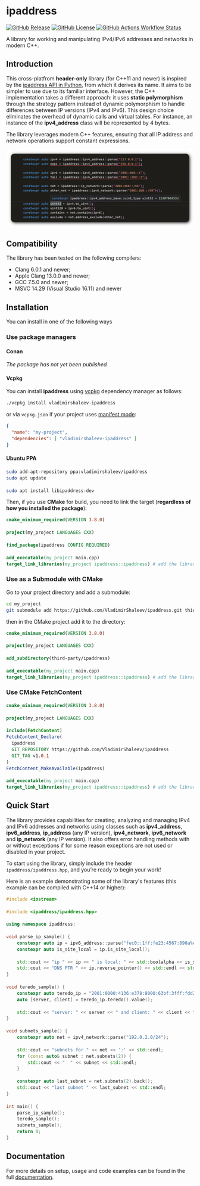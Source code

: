 # ipaddress

[![GitHub Release](https://img.shields.io/github/v/release/vladimirshaleev/ipaddress?sort=semver&display_name=tag)](https://github.com/VladimirShaleev/ipaddress/releases)
[![GitHub License](https://img.shields.io/github/license/vladimirshaleev/ipaddress)](https://github.com/VladimirShaleev/ipaddress/blob/main/LICENSE)
[![GitHub Actions Workflow Status](https://img.shields.io/github/actions/workflow/status/vladimirshaleev/ipaddress/tests.yml?branch=main&logo=github&label=tests)
](https://github.com/VladimirShaleev/ipaddress/actions/workflows/tests.yml)

A library for working and manipulating IPv4/IPv6 addresses and networks in modern C++.

## Introduction

This cross-platfrom **header-only** library (for C++11 and newer) is inspired by the [ipaddress API in Python](https://docs.python.org/3.12/library/ipaddress.html), 
from which it derives its name. It aims to be simpler to use due to its familiar interface. However, the C++ implementation takes 
a different approach: it uses **static polymorphism** through the strategy pattern instead of dynamic polymorphism to handle 
differences between IP versions (IPv4 and IPv6). This design choice eliminates the overhead of dynamic calls and virtual tables. 
For instance, an instance of the **ipv4_address** class will be represented by 4 bytes.

The library leverages modern C++ features, ensuring that all IP address and network operations support constant expressions. 

![Constexpr](doc/img/constexpr.png "Errors are known at Compile Time")

## Compatibility

The library has been tested on the following compilers:

* Clang 6.0.1 and newer;
* Apple Clang 13.0.0 and newer;
* GCC 7.5.0 and newer;
* MSVC 14.29 (Visual Studio 16.11) and newer

## Installation

You can install in one of the following ways

### Use package managers

#### Conan

*The package has not yet been published*

#### Vcpkg

You can install **ipaddress** using [vcpkg](https://github.com/microsoft/vcpkg#getting-started) dependency manager as follows:

```bash
./vcpkg install vladimirshaleev-ipaddress
```

or via `vcpkg.json` if your project uses [manifest mode](https://learn.microsoft.com/vcpkg/concepts/manifest-mode):

```json
{
  "name": "my-project",
  "dependencies": [ "vladimirshaleev-ipaddress" ]
}
```

#### Ubuntu PPA

```bash
sudo add-apt-repository ppa:vladimirshaleev/ipaddress
sudo apt update

sudo apt install libipaddress-dev
```

Then, if you use **CMake** for build, you need to link the target (**regardless of how you installed the package**):

```cmake
cmake_minimum_required(VERSION 3.8.0)

project(my_project LANGUAGES CXX)

find_package(ipaddress CONFIG REQUIRED)

add_executable(my_project main.cpp)
target_link_libraries(my_project ipaddress::ipaddress) # add the library to your target
```

### Use as a Submodule with CMake

Go to your project directory and add a submodule:

```bash
cd my_project
git submodule add https://github.com/VladimirShaleev/ipaddress.git third-party/ipaddress/
```
then in the CMake project add it to the directory:

```cmake
cmake_minimum_required(VERSION 3.8.0)

project(my_project LANGUAGES CXX)

add_subdirectory(third-party/ipaddress)

add_executable(my_project main.cpp)
target_link_libraries(my_project ipaddress::ipaddress) # add the library to your target
```

### Use CMake FetchContent

```cmake
cmake_minimum_required(VERSION 3.8.0)

project(my_project LANGUAGES CXX)

include(FetchContent)
FetchContent_Declare(
  ipaddress
  GIT_REPOSITORY https://github.com/VladimirShaleev/ipaddress
  GIT_TAG v1.0.1
)
FetchContent_MakeAvailable(ipaddress)

add_executable(my_project main.cpp)
target_link_libraries(my_project ipaddress::ipaddress) # add the library to your target
```

## Quick Start

The library provides capabilities for creating, analyzing and managing IPv4 and IPv6 addresses and networks using classes such 
as **ipv4_address**, **ipv6_address**, **ip_address** (any IP version), **ipv4_network**, **ipv6_network** and **ip_network** 
(any IP version). It also offers error handling methods with or without exceptions if for some reason exceptions are not used 
or disabled in your project.

To start using the library, simply include the header `ipaddress/ipaddress.hpp`, and you’re ready to begin your work!

Here is an example demonstrating some of the library's features (this example can be compiled with C++14 or higher):

```cpp
#include <iostream>

#include <ipaddress/ipaddress.hpp>

using namespace ipaddress;

void parse_ip_sample() {
    constexpr auto ip = ipv6_address::parse("fec0::1ff:fe23:4567:890a%eth2");
    constexpr auto is_site_local = ip.is_site_local();

    std::cout << "ip " << ip << " is local: " << std::boolalpha << is_site_local << std::endl;
    std::cout << "DNS PTR " << ip.reverse_pointer() << std::endl << std::endl;
}

void teredo_sample() {
    constexpr auto teredo_ip = "2001:0000:4136:e378:8000:63bf:3fff:fdd2"_ipv6;
    auto [server, client] = teredo_ip.teredo().value();

    std::cout << "server: " << server << " and client: " << client << " for " << teredo_ip << std::endl << std::endl;
}

void subnets_sample() {
    constexpr auto net = ipv4_network::parse("192.0.2.0/24");

    std::cout << "subnets for " << net << ':' << std::endl;
    for (const auto& subnet : net.subnets(2)) {
        std::cout << "  " << subnet << std::endl;
    }

    constexpr auto last_subnet = net.subnets(2).back();
    std::cout << "last subnet " << last_subnet << std::endl;
}

int main() {
    parse_ip_sample();
    teredo_sample();
    subnets_sample();
    return 0;
}
```

## Documentation

For more details on setup, usage and code examples can be found in the full [documentation](https://vladimirshaleev.github.io/ipaddress/).

